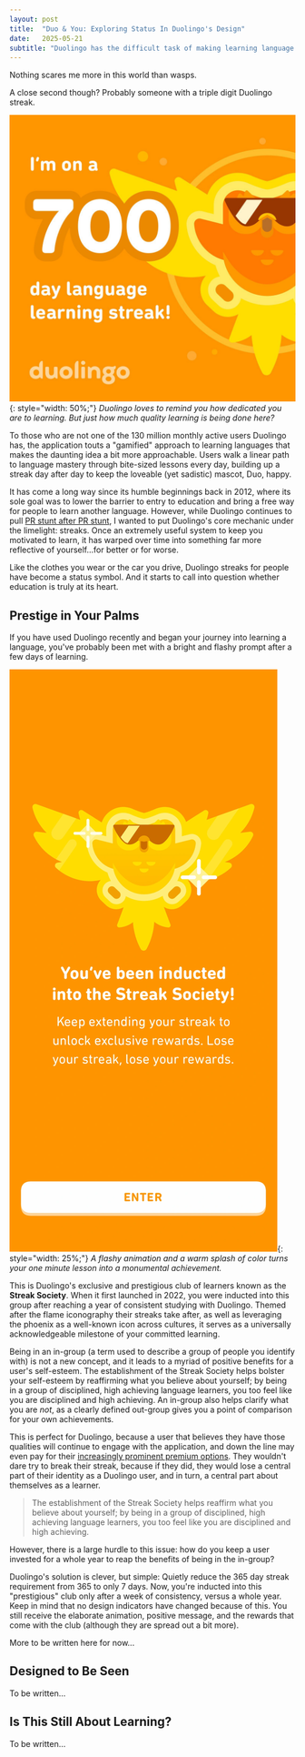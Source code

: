 ```yaml
---
layout: post
title:  "Duo & You: Exploring Status In Duolingo's Design"
date:   2025-05-21
subtitle: "Duolingo has the difficult task of making learning language fun. Through the rapid gamification though, how much of Duolingo becomes learning the language versus looking good in the eyes of others?"
---
```


Nothing scares me more in this world than wasps.

A close second though? Probably someone with a triple digit Duolingo streak.

![](/assets/images-posts/700-day-streak.png){: style="width: 50%;"}
*Duolingo loves to remind you how dedicated you are to learning. But just how much quality learning is being done here?*

To those who are not one of the 130 million monthly active users Duolingo has, the application touts a "gamified" approach to learning languages that makes the daunting idea a bit more approachable. Users walk a linear path to language mastery through bite-sized lessons every day, building up a streak day after day to keep the loveable (yet sadistic) mascot, Duo, happy.

It has come a long way since its humble beginnings back in 2012, where its sole goal was to lower the barrier to entry to education and bring a free way for people to learn another language. However, while Duolingo continues to pull [PR stunt after PR stunt](https://www.adweek.com/brand-marketing/duolingo-experimenting-with-silence-amid-social-media-blackout/), I wanted to put Duolingo's core mechanic under the limelight: streaks. Once an extremely useful system to keep you motivated to learn, it has warped over time into something far more reflective of yourself...for better or for worse.

Like the clothes you wear or the car you drive, Duolingo streaks for people have become a status symbol. And it starts to call into question whether education is truly at its heart.

## Prestige in Your Palms

If you have used Duolingo recently and began your journey into learning a language, you've probably been met with a bright and flashy prompt after a few days of learning.

![](/assets/images-posts/streak-society-induction.png){: style="width: 25%;"}
*A flashy animation and a warm splash of color turns your one minute lesson into a monumental achievement.*

This is Duolingo's exclusive and prestigious club of learners known as the **Streak Society**. When it first launched in 2022, you were inducted into this group after reaching a year of consistent studying with Duolingo. Themed after the flame iconography their streaks take after, as well as leveraging the phoenix as a well-known icon across cultures, it serves as a universally acknowledgeable milestone of your committed learning. 

Being in an in-group (a term used to describe a group of people you identify with) is not a new concept, and it leads to a myriad of positive benefits for a user's self-esteem. The establishment of the Streak Society helps bolster your self-esteem by reaffirming what you believe about yourself; by being in a group of disciplined, high achieving language learners, you too feel like you are disciplined and high achieving. An in-group also helps clarify what you are *not*, as a clearly defined out-group gives you a point of comparison for your own achievements.

This is perfect for Duolingo, because a user that believes they have those qualities will continue to engage with the application, and down the line may even pay for their [increasingly prominent premium options](https://blog.duolingo.com/duolingo-max/). They wouldn't dare try to break their streak, because if they did, they would lose a central part of their identity as a Duolingo user, and in turn, a central part about themselves as a learner.

> The establishment of the Streak Society helps reaffirm what you believe about yourself; by being in a group of disciplined, high achieving language learners, you too feel like you are disciplined and high achieving.

However, there is a large hurdle to this issue: how do you keep a user invested for a whole year to reap the benefits of being in the in-group?

Duolingo's solution is clever, but simple: Quietly reduce the 365 day streak requirement from 365 to only 7 days. Now, you're inducted into this "prestigious" club only after a week of consistency, versus a whole year. Keep in mind that no design indicators have changed because of this. You still receive the elaborate animation, positive message, and the rewards that come with the club (although they are spread out a bit more).

More to be written here for now...

## Designed to Be Seen

To be written...

## Is This Still About Learning?

To be written...